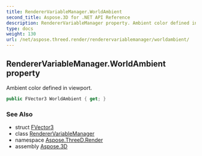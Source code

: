 ```yaml
---
title: RendererVariableManager.WorldAmbient
second_title: Aspose.3D for .NET API Reference
description: RendererVariableManager property. Ambient color defined in viewport
type: docs
weight: 130
url: /net/aspose.threed.render/renderervariablemanager/worldambient/
---
```

## RendererVariableManager.WorldAmbient property

Ambient color defined in viewport.

```csharp
public FVector3 WorldAmbient { get; }
```

### See Also

* struct [FVector3](../../../aspose.threed.utilities/fvector3/)
* class [RendererVariableManager](../)
* namespace [Aspose.ThreeD.Render](../../renderervariablemanager/)
* assembly [Aspose.3D](../../../)


